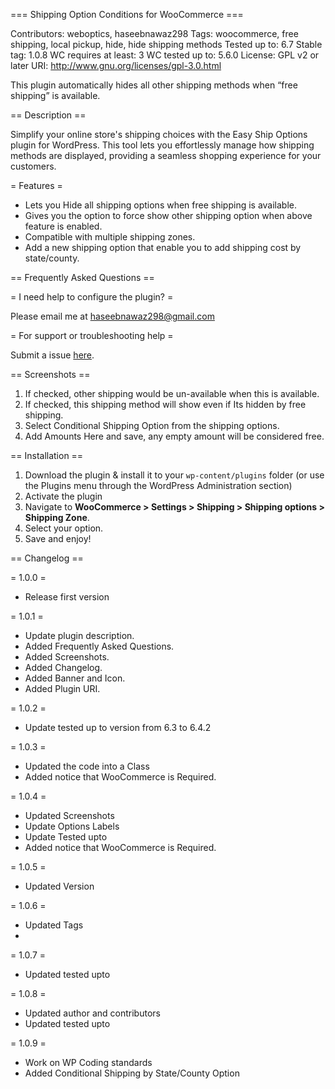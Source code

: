 === Shipping Option Conditions for WooCommerce ===

Contributors: weboptics, haseebnawaz298
Tags: woocommerce, free shipping, local pickup, hide, hide shipping methods
Tested up to: 6.7
Stable tag: 1.0.8
WC requires at least: 3
WC tested up to: 5.6.0
License: GPL v2 or later
URI: http://www.gnu.org/licenses/gpl-3.0.html

This plugin automatically hides all other shipping methods when “free shipping” is available. 


== Description ==

Simplify your online store's shipping choices with the Easy Ship Options plugin for WordPress. This tool lets you effortlessly manage how shipping methods are displayed, providing a seamless shopping experience for your customers.

= Features =

* Lets you Hide all shipping options when free shipping is available.
* Gives you the option to force show other shipping option when above feature is enabled.
* Compatible with multiple shipping zones.
* Add a new shipping option that enable you to add shipping cost by state/county.

== Frequently Asked Questions ==

= I need help to configure the plugin? =

Please email me at <a href="mailto:haseebnawaz298@gmail.com" target="_blank">haseebnawaz298@gmail.com</a>

= For support or troubleshooting help =

Submit a issue <a href="https://github.com/weboptics/shipping-option-conditions-wc/issues">here</a>.

== Screenshots ==
1. If checked, other shipping would be un-available when this is available.
2. If checked, this shipping method will show even if Its hidden by free shipping.
3. Select Conditional Shipping Option from the shipping options.
4. Add Amounts Here and save, any empty amount will be considered free.

== Installation ==

1. Download the plugin & install it to your `wp-content/plugins` folder (or use the Plugins menu through the WordPress Administration section)
2. Activate the plugin
3. Navigate to **WooCommerce > Settings > Shipping > Shipping options > Shipping Zone**.
4. Select your option.
5. Save and enjoy!


== Changelog ==

= 1.0.0 =
* Release first version

= 1.0.1 =
* Update plugin description.
* Added Frequently Asked Questions.
* Added Screenshots.
* Added Changelog.
* Added Banner and Icon.
* Added Plugin URI.

= 1.0.2 =
* Update tested up to version from 6.3 to 6.4.2

= 1.0.3 =
* Updated the code into a Class
* Added notice that WooCommerce is Required.

= 1.0.4 =
* Updated Screenshots
* Update Options Labels
* Update Tested upto
* Added notice that WooCommerce is Required.

= 1.0.5 =
* Updated Version

= 1.0.6 =
* Updated Tags
* 
= 1.0.7 =
* Updated tested upto

= 1.0.8 =
* Updated author and contributors
* Updated tested upto

= 1.0.9 =
* Work on WP Coding standards
* Added Conditional Shipping by State/County Option
